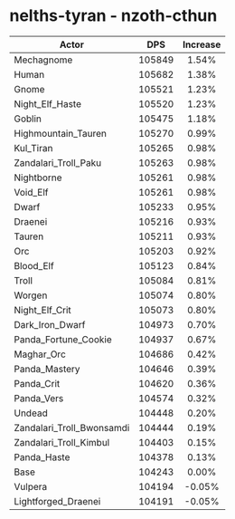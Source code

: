 # nelths-tyran - nzoth-cthun
| Actor | DPS | Increase |
|---|:---:|:---:|
|Mechagnome|105849|1.54%|
|Human|105682|1.38%|
|Gnome|105521|1.23%|
|Night_Elf_Haste|105520|1.23%|
|Goblin|105475|1.18%|
|Highmountain_Tauren|105270|0.99%|
|Kul_Tiran|105265|0.98%|
|Zandalari_Troll_Paku|105263|0.98%|
|Nightborne|105261|0.98%|
|Void_Elf|105261|0.98%|
|Dwarf|105233|0.95%|
|Draenei|105216|0.93%|
|Tauren|105211|0.93%|
|Orc|105203|0.92%|
|Blood_Elf|105123|0.84%|
|Troll|105084|0.81%|
|Worgen|105074|0.80%|
|Night_Elf_Crit|105073|0.80%|
|Dark_Iron_Dwarf|104973|0.70%|
|Panda_Fortune_Cookie|104937|0.67%|
|Maghar_Orc|104686|0.42%|
|Panda_Mastery|104646|0.39%|
|Panda_Crit|104620|0.36%|
|Panda_Vers|104574|0.32%|
|Undead|104448|0.20%|
|Zandalari_Troll_Bwonsamdi|104444|0.19%|
|Zandalari_Troll_Kimbul|104403|0.15%|
|Panda_Haste|104378|0.13%|
|Base|104243|0.00%|
|Vulpera|104194|-0.05%|
|Lightforged_Draenei|104191|-0.05%|
